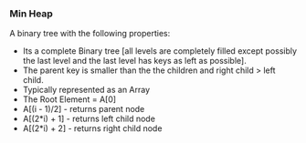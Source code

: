 ### Min Heap
A binary tree with the following properties:
- Its a complete Binary tree [all levels are completely filled except possibly the last level and the last level has keys
 as left as possible].
 - The parent key is smaller than the the children and right child > left child.
 - Typically represented as an Array
 - The Root Element = A[0]
 - A[(i - 1)/2] - returns parent node
 - A[(2*i) + 1] - returns left child node
 - A[(2*i) + 2] - returns right child node
